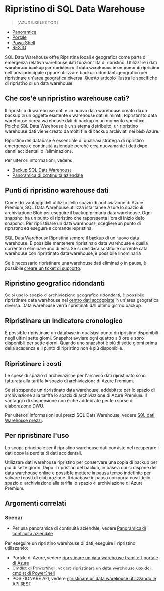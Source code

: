 <properties
   pageTitle="Ripristino di SQL Data Warehouse | Microsoft Azure"
   description="Panoramica delle opzioni di ripristino del database per ripristinare un database SQL di Azure Data warehouse."
   services="sql-data-warehouse"
   documentationCenter="NA"
   authors="Lakshmi1812"
   manager="barbkess"
   editor=""/>

<tags
   ms.service="sql-data-warehouse"
   ms.devlang="NA"
   ms.topic="article"
   ms.tgt_pltfrm="NA"
   ms.workload="data-services"
   ms.date="09/29/2016"
   ms.author="lakshmir;barbkess;sonyama"/>


# <a name="sql-data-warehouse-restore"></a>Ripristino di SQL Data Warehouse

> [AZURE.SELECTOR]
- [Panoramica][]
- [Portale][]
- [PowerShell][]
- [RESTO][]

SQL Data Warehouse offre Ripristina locali e geografica come parte di emergenza relativa warehouse dati funzionalità di ripristino. Utilizzare i dati warehouse backup per ripristinare il data warehouse in un punto di ripristino nell'area principale oppure utilizzare backup ridondanti geografico per ripristinare un'area geografica diversa. Questo articolo illustra le specifiche di ripristino di un data warehouse.

## <a name="what-is-a-data-warehouse-restore"></a>Che cos'è un ripristino warehouse dati?

Il ripristino di warehouse dati è un nuovo data warehouse creato da un backup di un oggetto esistente o warehouse dati eliminati. Ripristinato data warehouse ricrea warehouse dati di backup in un momento specifico. Poiché SQL Data Warehouse è un sistema distribuito, un ripristino warehouse dati viene creato da molti file di backup archiviati nei blob Azure. 

Ripristino del database è essenziale di qualsiasi strategia di ripristino emergenza e continuità aziendale perché crea nuovamente i dati dopo danni accidentali o l'eliminazione.

Per ulteriori informazioni, vedere:

-  [Backup SQL Data Warehouse](sql-data-warehouse-backups.md)
-  [Panoramica di continuità aziendale](../sql-database/sql-database-business-continuity.md)

## <a name="data-warehouse-restore-points"></a>Punti di ripristino warehouse dati

Come dei vantaggi dell'utilizzo dello spazio di archiviazione di Azure Premium, SQL Data Warehouse utilizza istantanee Azure lo spazio di archiviazione Blob per eseguire il backup primaria data warehouse. Ogni snapshot ha un punto di ripristino che rappresenta l'ora di inizio dello snapshot. Per ripristinare un data warehouse, scegliere un punto di ripristino ed eseguire il comando Ripristina.  

SQL Data Warehouse Ripristina sempre il backup di un nuovo data warehouse. È possibile mantenere ripristinato data warehouse e quella corrente o eliminare uno di essi. Se si desidera sostituire corrente data warehouse con ripristinato data warehouse, è possibile rinominarla.

Se è necessario ripristinare una warehouse dati eliminati o in pausa, è possibile [creare un ticket di supporto](sql-data-warehouse-get-started-create-support-ticket.md). 

<!-- 
### Can I restore a deleted data warehouse?

Yes, you can restore the last available restore point.

Yes, for the next seven calendar days. When you delete a data warehouse, SQL Data Warehouse actually keeps the data warehouse and its snapshots for seven days just in case you need the data. After seven days, you won't be able to restore to any of the restore points. -->

## <a name="geo-redundant-restore"></a>Ripristino geografico ridondanti

Se si usa lo spazio di archiviazione geografico ridondanti, è possibile ripristinare data warehouse nel [centro dati accoppiate](../best-practices-availability-paired-regions.md) in un'area geografica diversa. Data warehouse verrà ripristinati dall'ultimo giorno backup. 

## <a name="restore-timeline"></a>Ripristinare un indicatore cronologico

È possibile ripristinare un database in qualsiasi punto di ripristino disponibili negli ultimi sette giorni. Snapshot avviare ogni quattro a 8 ore e sono disponibili per sette giorni. Quando uno snapshot è più di sette giorni prima della scadenza e il punto di ripristino non è più disponibile.

## <a name="restore-costs"></a>Ripristinare i costi

Le spese di spazio di archiviazione per l'archivio dati ripristinato sono fatturata alla tariffa lo spazio di archiviazione di Azure Premium. 

Se si sospende un ripristinato data warehouse, addebitate per lo spazio di archiviazione alla tariffa lo spazio di archiviazione di Azure Premium. Il vantaggio di sospensione non è che addebitate per le risorse di elaborazione DWU.

Per ulteriori informazioni sui prezzi SQL Data Warehouse, vedere [SQL dati Warehouse prezzi](https://azure.microsoft.com/pricing/details/sql-data-warehouse/).

## <a name="uses-for-restore"></a>Per ripristinare l'uso

Lo scopo principale per il ripristino warehouse dati consiste nel recuperare i dati dopo la perdita di dati accidentali.

Utilizzare dati warehouse ripristino per conservare una copia di backup per più di sette giorni. Dopo il ripristino del backup, in base a cui si dispone del data warehouse online e possibile mettere in pausa tempo indefinito per salvare i costi di elaborazione. Il database in pausa comporta costi dello spazio di archiviazione alla tariffa lo spazio di archiviazione di Azure Premium. 

## <a name="related-topics"></a>Argomenti correlati

### <a name="scenarios"></a>Scenari

- Per una panoramica di continuità aziendale, vedere [Panoramica di continuità aziendale](../sql-database/sql-database-business-continuity.md)


<!-- ### Tasks -->

Per eseguire un ripristino warehouse di dati, eseguire il ripristino utilizzando:

- Portale di Azure, vedere [ripristinare un data warehouse tramite il portale di Azure](sql-data-warehouse-restore-database-portal.md)
- Cmdlet di PowerShell, vedere [ripristinare un data warehouse uso dei cmdlet di PowerShell](sql-data-warehouse-restore-database-powershell.md)
- POSIZIONARE API, vedere [ripristinare un data warehouse utilizzando le API REST](sql-data-warehouse-restore-database-rest-api.md)

<!-- ### Tutorials -->

<!--Image references-->

<!--Article references-->
[Azure SQL Database business continuity overview]: ../sql-database/sql-database-business-continuity.md
[Panoramica]: ./sql-data-warehouse-restore-database-overview.md
[Portale]: ./sql-data-warehouse-restore-database-portal.md
[PowerShell]: ./sql-data-warehouse-restore-database-powershell.md
[RESTO]: ./sql-data-warehouse-restore-database-rest-api.md

<!--MSDN references-->


<!--Other Web references-->
